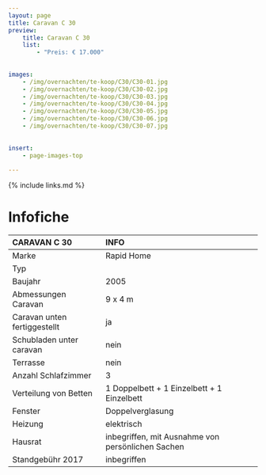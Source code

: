 ```yaml
---
layout: page
title: Caravan C 30
preview: 
    title: Caravan C 30
    list:
        - "Preis: € 17.000"
        
        
images:
    - /img/overnachten/te-koop/C30/C30-01.jpg
    - /img/overnachten/te-koop/C30/C30-02.jpg
    - /img/overnachten/te-koop/C30/C30-03.jpg
    - /img/overnachten/te-koop/C30/C30-04.jpg
    - /img/overnachten/te-koop/C30/C30-05.jpg
    - /img/overnachten/te-koop/C30/C30-06.jpg
    - /img/overnachten/te-koop/C30/C30-07.jpg
    
    
insert:
    - page-images-top
    
---
```


{% include links.md %}



# Infofiche 

CARAVAN C 30                | INFO        | 
:---------------------------|:------------|
Marke                       |Rapid Home
Typ                         |
Baujahr                     |2005
Abmessungen Caravan         |9 x 4 m
Caravan unten fertiggestellt|ja
Schubladen unter caravan    |nein
Terrasse                    |nein
Anzahl Schlafzimmer         |3
Verteilung von Betten       |1 Doppelbett + 1 Einzelbett + 1 Einzelbett
Fenster                     |Doppelverglasung
Heizung                     |elektrisch
Hausrat                     |inbegriffen, mit Ausnahme von persönlichen Sachen
Standgebühr 2017            |inbegriffen
